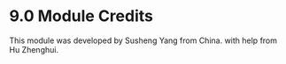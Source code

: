 # 9.0 Module Credits

This module was developed by Susheng Yang from China. with help from  Hu Zhenghui. 





